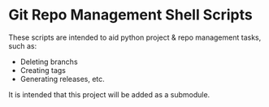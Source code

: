 # Git Repo Management Shell Scripts

These scripts are intended to aid python project & repo management tasks, such as:

- Deleting branchs
- Creating tags
- Generating releases, etc.

It is intended that this project will be added as a submodule.
